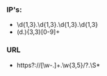 ### IP's: 
* \d{1,3}\.\d{1,3}\.\d{1,3}\.\d{1,3}
* (d\.){3,3}[0-9]+

### URL

* https?:\/\/[\w\-\.]+\.\w{3,5}\/?.\S*
